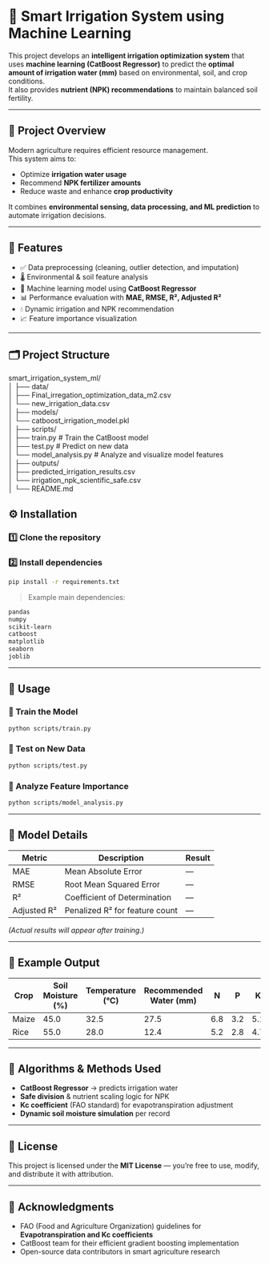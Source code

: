 # 🌱 Smart Irrigation System using Machine Learning

This project develops an **intelligent irrigation optimization system** that uses **machine learning (CatBoost Regressor)** to predict the **optimal amount of irrigation water (mm)** based on environmental, soil, and crop conditions.  
It also provides **nutrient (NPK) recommendations** to maintain balanced soil fertility.

---

## 📘 Project Overview

Modern agriculture requires efficient resource management.  
This system aims to:
- Optimize **irrigation water usage**
- Recommend **NPK fertilizer amounts**
- Reduce waste and enhance **crop productivity**

It combines **environmental sensing, data processing, and ML prediction** to automate irrigation decisions.

---

## 🧩 Features

- ✅ Data preprocessing (cleaning, outlier detection, and imputation)
- 🌡️ Environmental & soil feature analysis
- 🧠 Machine learning model using **CatBoost Regressor**
- 📊 Performance evaluation with **MAE, RMSE, R², Adjusted R²**
- 💧 Dynamic irrigation and NPK recommendation
- 📈 Feature importance visualization

---

## 🗂️ Project Structure

smart_irrigation_system_ml/                                                                                                                                           
│
├── data/                                                                                                                                                                  
│   ├── Final_irregation_optimization_data_m2.csv                                                                                                                                                                                          
│   └── new_irrigation_data.csv                                                                                                                                                                  
│
├── models/                                                                                                                                                                  
│   └── catboost_irrigation_model.pkl                                                                                                                                                                  
│
├── scripts/                                                                                                                                                                  
│   ├── train.py              # Train the CatBoost model                                                                                                                                                                  
│   ├── test.py               # Predict on new data                                                                                                                                                                  
│   └── model_analysis.py     # Analyze and visualize model features                                                                                                                                                                  
│
├── outputs/                                                                                                                                                                  
│   ├── predicted_irrigation_results.csv                                                                                                                                                                  
│   └── irrigation_npk_scientific_safe.csv                                                                                                                                                                  
│
└── README.md


## ⚙️ Installation

### 1️⃣ Clone the repository


### 2️⃣ Install dependencies

```bash
pip install -r requirements.txt
```

> Example main dependencies:

```txt
pandas
numpy
scikit-learn
catboost
matplotlib
seaborn
joblib
```

---

## 🚀 Usage

### 🔹 Train the Model

```bash
python scripts/train.py
```

### 🔹 Test on New Data

```bash
python scripts/test.py
```

### 🔹 Analyze Feature Importance

```bash
python scripts/model_analysis.py
```

---

## 🧠 Model Details

| Metric      | Description                    | Result |
| ----------- | ------------------------------ | ------ |
| MAE         | Mean Absolute Error            | —      |
| RMSE        | Root Mean Squared Error        | —      |
| R²          | Coefficient of Determination   | —      |
| Adjusted R² | Penalized R² for feature count | —      |

*(Actual results will appear after training.)*

---

## 🌾 Example Output

| Crop  | Soil Moisture (%) | Temperature (°C) | Recommended Water (mm) | N   | P   | K   |
| ----- | ----------------- | ---------------- | ---------------------- | --- | --- | --- |
| Maize | 45.0              | 32.5             | 27.5                   | 6.8 | 3.2 | 5.1 |
| Rice  | 55.0              | 28.0             | 12.4                   | 5.2 | 2.8 | 4.7 |

---

## 🧮 Algorithms & Methods Used

* **CatBoost Regressor** → predicts irrigation water
* **Safe division** & nutrient scaling logic for NPK
* **Kc coefficient** (FAO standard) for evapotranspiration adjustment
* **Dynamic soil moisture simulation** per record


---

## 🧾 License

This project is licensed under the **MIT License** — you’re free to use, modify, and distribute it with attribution.

---

## 🌟 Acknowledgments

* FAO (Food and Agriculture Organization) guidelines for **Evapotranspiration and Kc coefficients**
* CatBoost team for their efficient gradient boosting implementation
* Open-source data contributors in smart agriculture research

